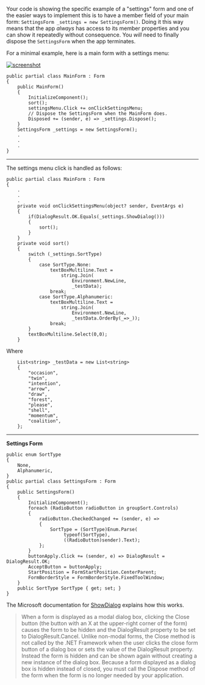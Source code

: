 Your code is showing the specific example of a "settings" form and one of the easier ways to implement this is to have a member field of your main form: `SettingsForm _settings = new SettingsForm()`. Doing it this way means that the app _always_ has access to its member properties and you can show it repeatedly without consequence. You _will_ need to finally dispose the `SettingsForm` when the app terminates.

For a minimal example, here is a main form with a settings menu:

[![screenshot][1]][1]

    public partial class MainForm : Form
    {
        public MainForm()
        {
            InitializeComponent();
            sort();
            settingsMenu.Click += onClickSettingsMenu;
            // Dispose the SettingsForm when the MainForm does.
            Disposed += (sender, e) => _settings.Dispose();
        }
        SettingsForm _settings = new SettingsForm();
        .
        .
        .
    }

***
The settings menu click is handled as follows:

    public partial class MainForm : Form
    {
        .
        .
        .
        private void onClickSettingsMenu(object? sender, EventArgs e)
        {
            if(DialogResult.OK.Equals(_settings.ShowDialog()))
            {
                sort();
            }
        }
        private void sort()
        {
            switch (_settings.SortType)
            {
                case SortType.None:
                    textBoxMultiline.Text =
                        string.Join(
                            Environment.NewLine,
                            _testData);
                    break;
                case SortType.Alphanumeric:
                    textBoxMultiline.Text =
                        string.Join(
                            Environment.NewLine,
                            _testData.OrderBy(_=>_));
                    break;
            }
            textBoxMultiline.Select(0,0);
        }

Where

        List<string> _testData = new List<string>
        { 
            "occasion", 
            "twin", 
            "intention",
            "arrow", 
            "draw", 
            "forest", 
            "please", 
            "shell",
            "momentum",
            "coalition",
        };

***
**Settings Form**

    public enum SortType
    {
        None,
        Alphanumeric,
    }
    public partial class SettingsForm : Form
    {
        public SettingsForm()
        {
            InitializeComponent();
            foreach (RadioButton radioButton in groupSort.Controls)
            {
                radioButton.CheckedChanged += (sender, e) =>
                {
                    SortType = (SortType)Enum.Parse(
                         typeof(SortType), 
                         ((RadioButton)sender).Text);
                };
            }
            buttonApply.Click += (sender, e) => DialogResult = DialogResult.OK;
            AcceptButton = buttonApply;
            StartPosition = FormStartPosition.CenterParent;
            FormBorderStyle = FormBorderStyle.FixedToolWindow;
        }
        public SortType SortType { get; set; }
    }




The Microsoft documentation for [ShowDialog](https://learn.microsoft.com/en-us/dotnet/api/system.windows.forms.form.showdialog?view=windowsdesktop-7.0) explains how this works.

> When a form is displayed as a modal dialog box, clicking the Close button (the button with an X at the upper-right corner of the form) causes the form to be hidden and the DialogResult property to be set to DialogResult.Cancel. Unlike non-modal forms, the Close method is not called by the .NET Framework when the user clicks the close form button of a dialog box or sets the value of the DialogResult property. Instead the form is hidden and can be shown again without creating a new instance of the dialog box. Because a form displayed as a dialog box is hidden instead of closed, you must call the Dispose method of the form when the form is no longer needed by your application.


  [1]: https://i.stack.imgur.com/OlRvm.png